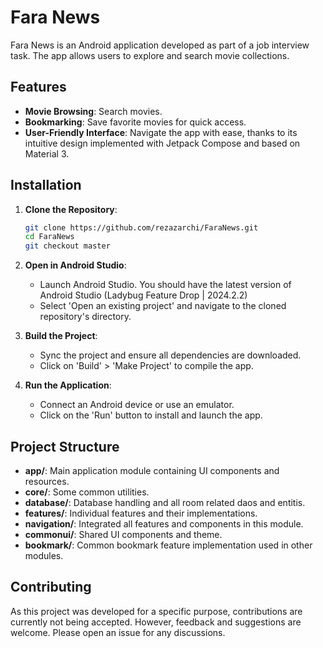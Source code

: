 # Fara News

Fara News is an Android application developed as part of a job interview task. The app allows users to explore and search movie collections.

## Features

- **Movie Browsing**: Search movies.
- **Bookmarking**: Save favorite movies for quick access.
- **User-Friendly Interface**: Navigate the app with ease, thanks to its intuitive design implemented with Jetpack Compose and based on Material 3.

## Installation

1. **Clone the Repository**:

   ```bash
   git clone https://github.com/rezazarchi/FaraNews.git
   cd FaraNews
   git checkout master
   ```

2. **Open in Android Studio**:

   - Launch Android Studio. You should have the latest version of Android Studio (Ladybug Feature Drop | 2024.2.2)
   - Select 'Open an existing project' and navigate to the cloned repository's directory.

3. **Build the Project**:

   - Sync the project and ensure all dependencies are downloaded.
   - Click on 'Build' > 'Make Project' to compile the app.

4. **Run the Application**:

   - Connect an Android device or use an emulator.
   - Click on the 'Run' button to install and launch the app.

## Project Structure

- **app/**: Main application module containing UI components and resources.
- **core/**: Some common utilities.
- **database/**: Database handling and all room related daos and entitis.
- **features/**: Individual features and their implementations.
- **navigation/**: Integrated all features and components in this module.
- **commonui/**: Shared UI components and theme.
- **bookmark/**: Common bookmark feature implementation used in other modules.

## Contributing

As this project was developed for a specific purpose, contributions are currently not being accepted. However, feedback and suggestions are welcome. Please open an issue for any discussions.

